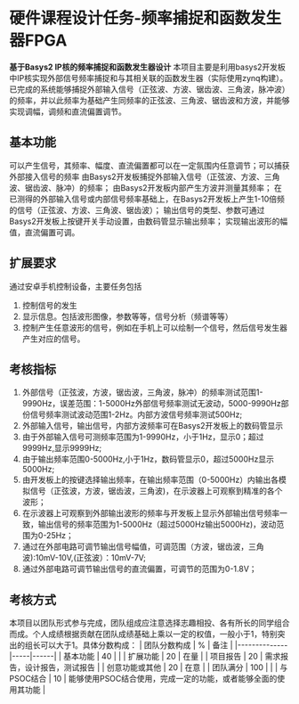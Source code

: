 # 硬件课程设计任务-频率捕捉和函数发生器FPGA
**基于Basys2 IP核的频率捕捉和函数发生器设计**
本项目主要是利用basys2开发板中IP核实现外部信号频率捕捉和与其相关联的函数发生器（实际使用zynq构建）。已完成的系统能够捕捉外部输入信号（正弦波、方波、锯齿波、三角波，脉冲波）的频率，并以此频率为基础产生同频率的正弦波、三角波、锯齿波和方波，并能够实现调幅，调频和直流偏置调节。
## 基本功能
可以产生信号，其频率、幅度、直流偏置都可以在一定氛围内任意调节；可以捕获外部接入信号的频率
由Basys2开发板捕捉外部输入信号（正弦波、方波、三角波、锯齿波、脉冲）的频率；
由Basys2开发板内部产生方波并测量其频率；
在已测得的外部输入信号或内部信号频率基础上，在Basys2开发板上产生1-10倍频的信号（正弦波、方波、三角波、锯齿波）；
输出信号的类型、参数可通过Basys2开发板上按键开关手动设置，由数码管显示输出频率；
实现输出波形的幅值，直流偏置可调。

## 扩展要求
   通过安卓手机控制设备，主要任务包括
1. 控制信号的发生
2. 显示信息。包括波形图像，参数等等，信号分析（频谱等等）
3. 控制产生任意波形的信号，例如在手机上可以绘制一个信号，然后信号发生器产生对应的信号。


## 考核指标
1.  外部信号（正弦波，方波，锯齿波，三角波，脉冲）的频率测试范围1-9990Hz，误差范围：1-5000Hz外部信号频率测试无波动，5000-9990Hz部份信号频率测试波动范围1-2Hz。内部方波信号频率测试500Hz;
2. 外部输入信号，输出信号，内部方波频率可在Basys2开发板上的数码管显示
  1. 由于外部输入信号可测频率范围为1-9990Hz，小于1Hz，显示0；超过9999Hz,显示9999Hz;
  2.  由于输出频率范围0-5000Hz,小于1Hz，数码管显示0，超过5000Hz显示5000Hz;
3. 由开发板上的按键选择输出频率，在输出频率范围（0-5000Hz）内输出各模拟信号（正弦波，方波，锯齿波，三角波)，在示波器上可观察到精准的各个波形；
4. 在示波器上可观察到外部输出波形的频率与开发板上显示外部输出信号频率一致，输出信号的频率范围为1-5000Hz（超过5000Hz输出5000Hz)，波动范围为0-25Hz；
5. 通过在外部电路可调节输出信号幅值，可调范围（方波，锯齿波，三角波):10mV-10V,(正弦波）：10mV-7V;
6. 通过外部电路可调节输出信号的直流偏置，可调节的范围为0-1.8V；


## 考核方式
本项目以团队形式参与完成，团队组成应注意选择志趣相投、各有所长的同学组合而成。个人成绩根据贡献在团队成绩基础上乘以一定的权值，一般小于1，特别突出的组长可以大于1。具体分数构成：
| 团队分数构成 | %   | 备注 |
|--------------|-----|------|
| 基本功能     | 40  |      |
| 扩展功能     | 20  | 在量 |
| 项目报告     | 20  | 需求报告，设计报告，测试报告 |
| 创意功能或其他 | 20  | 在意 |
| 团队满分     | 100 |      |
| 与PSOC结合   | 10  | 能够使用PSOC结合使用，完成一定的功能，或者能够全面的使用其功能 |
